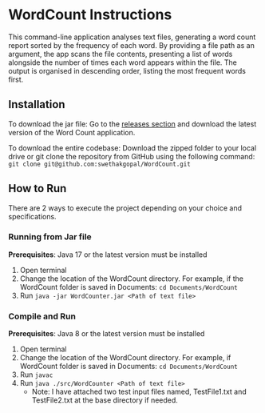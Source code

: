 #  WordCount Instructions
This command-line application analyses text files, generating a word count report sorted by the frequency of each word. By providing a file path as an argument, the app scans the file contents, presenting a list of words alongside the number of times each word appears within the file. The output is organised in descending order, listing the most frequent words first.

## Installation
To download the jar file: Go to the <a href="https://github.com/swethakgopal/WordCount/releases/tag/1.0.0">releases section<a/> and download the latest version of the Word Count application.

To download the entire codebase: Download the zipped folder to your local drive or git clone the repository from GitHub using the following command: `git clone git@github.com:swethakgopal/WordCount.git`

## How to Run
There are 2 ways to execute the project depending on your choice and specifications. 

### Running from Jar file
**Prerequisites**: Java 17 or the latest version must be installed
1. Open terminal
2. Change the location of the WordCount directory. For example, if the WordCount folder is saved in Documents: `cd Documents/WordCount`
3. Run `java -jar WordCounter.jar <Path of text file>`

### Compile and Run
**Prerequisites**: Java 8 or the latest version must be installed
1. Open terminal
2. Change the location of the WordCount directory. For example, if WordCount folder is saved in Documents: `cd Documents/WordCount`
3. Run `javac`
4. Run `java ./src/WordCounter <Path of text file>`
   - Note: I have attached two test input files named, TestFile1.txt and TestFile2.txt at the base directory if needed.
